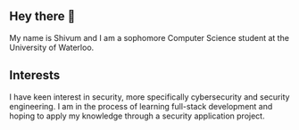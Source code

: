 ## Hey there 👋
My name is Shivum and I am a sophomore Computer Science student at the University of Waterloo.

## Interests
I have keen interest in security, more specifically cybersecurity and security engineering. I am in the process of learning full-stack development and hoping to apply my knowledge through a security application project.

<!--
## Languages
![image](https://github.com/user-attachments/assets/3e3c9875-383e-4b39-89a9-31e2a329ed02)
![image](https://github.com/user-attachments/assets/54bcab80-bb5d-4dd7-917f-648de8f32cd1)
![image](https://github.com/user-attachments/assets/ce7f9223-a08f-499f-a139-5553560400e7)
![image](https://github.com/user-attachments/assets/c2b16f5f-5576-4c21-a6b8-dbf22e412545)
![image](https://github.com/user-attachments/assets/2b19ce2c-ac69-4666-bbeb-f08a922e2eae)


<!--
**shivum-v/shivum-v** is a ✨ _special_ ✨ repository because its `README.md` (this file) appears on your GitHub profile.

Here are some ideas to get you started:

- 🔭 I’m currently working on ...
- 🌱 I’m currently learning ...
- 👯 I’m looking to collaborate on ...
- 🤔 I’m looking for help with ...
- 💬 Ask me about ...
- 📫 How to reach me: ...
- 😄 Pronouns: ...
- ⚡ Fun fact: ...
-->
